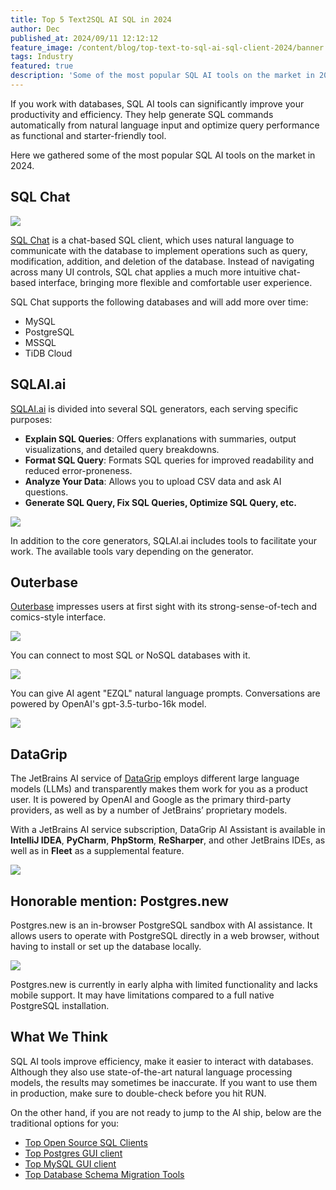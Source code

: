 ```yaml
---
title: Top 5 Text2SQL AI SQL in 2024
author: Dec
published_at: 2024/09/11 12:12:12
feature_image: /content/blog/top-text-to-sql-ai-sql-client-2024/banner.webp
tags: Industry
featured: true
description: 'Some of the most popular SQL AI tools on the market in 2024.'
---
```


If you work with databases, SQL AI tools can significantly improve your productivity and efficiency. They help generate SQL commands automatically from natural language input and optimize query performance as functional and starter-friendly tool.

Here we gathered some of the most popular SQL AI tools on the market in 2024.

## SQL Chat

![](/content/blog/top-text-to-sql-ai-sql-client-2024/sqlchat.webp)

[SQL Chat](https://www.sqlchat.ai/) is a chat-based SQL client, which uses natural language to communicate with the database to implement operations such as query, modification, addition, and deletion of the database. Instead of navigating across many UI controls, SQL chat applies a much more intuitive chat-based interface, bringing more flexible and comfortable user experience.

SQL Chat supports the following databases and will add more over time:

- MySQL
- PostgreSQL
- MSSQL
- TiDB Cloud

## SQLAI.ai

[SQLAI.ai](https://www.sqlai.ai/) is divided into several SQL generators, each serving specific purposes:
 
- **Explain SQL Queries**: Offers explanations with summaries, output visualizations, and detailed query breakdowns.
- **Format SQL Query**: Formats SQL queries for improved readability and reduced error-proneness.
- **Analyze Your Data**: Allows you to upload CSV data and ask AI questions.
- **Generate SQL Query, Fix SQL Queries, Optimize SQL Query, etc.**

![](/content/blog/top-text-to-sql-ai-sql-client-2024/sqlai.webp)

In addition to the core generators, SQLAI.ai includes tools to facilitate your work. The available tools vary depending on the generator.

## Outerbase

[Outerbase](https://www.outerbase.com/) impresses users at first sight with its strong-sense-of-tech and comics-style interface. 

![](/content/blog/top-text-to-sql-ai-sql-client-2024/outerbase.webp)

You can connect to most SQL or NoSQL databases with it.

![](/content/blog/top-text-to-sql-ai-sql-client-2024/outerbase-database.webp)

You can give AI agent "EZQL" natural language prompts. Conversations are powered by OpenAI's gpt-3.5-turbo-16k model.

![](/content/blog/top-text-to-sql-ai-sql-client-2024/outerbaseai.webp)

## DataGrip

The JetBrains AI service of [DataGrip](https://www.jetbrains.com/datagrip/) employs different large language models (LLMs) and transparently makes them work for you as a product user. It is powered by OpenAI and Google as the primary third-party providers, as well as by a number of JetBrains’ proprietary models.

With a JetBrains AI service subscription, DataGrip AI Assistant is available in **IntelliJ IDEA**, **PyCharm**, **PhpStorm**, **ReSharper**, and other JetBrains IDEs, as well as in **Fleet** as a supplemental feature.

![](/content/blog/top-text-to-sql-ai-sql-client-2024/datagrip.webp)

## Honorable mention: Postgres.new

Postgres.new is an in-browser PostgreSQL sandbox with AI assistance. It allows users to operate with PostgreSQL directly in a web browser, without having to install or set up the database locally.

![](/content/blog/top-text-to-sql-ai-sql-client-2024/postgresnew.webp)


Postgres.new is currently in early alpha with limited functionality and lacks mobile support. It may have limitations compared to a full native PostgreSQL installation.

## What We Think

SQL AI tools improve efficiency, make it easier to interact with databases. Although they also use state-of-the-art natural language processing models, the results may sometimes be inaccurate. If you want to use them in production, make sure to double-check before you hit RUN.

On the other hand, if you are not ready to jump to the AI ship, below are the traditional options for you:

- [Top Open Source SQL Clients](/blog/top-open-source-sql-clients)
- [Top Postgres GUI client](/blog/top-postgres-gui-client)
- [Top MySQL GUI client](/blog/top-mysql-gui-client)
- [Top Database Schema Migration Tools](/blog/top-database-schema-change-tool-evolution)